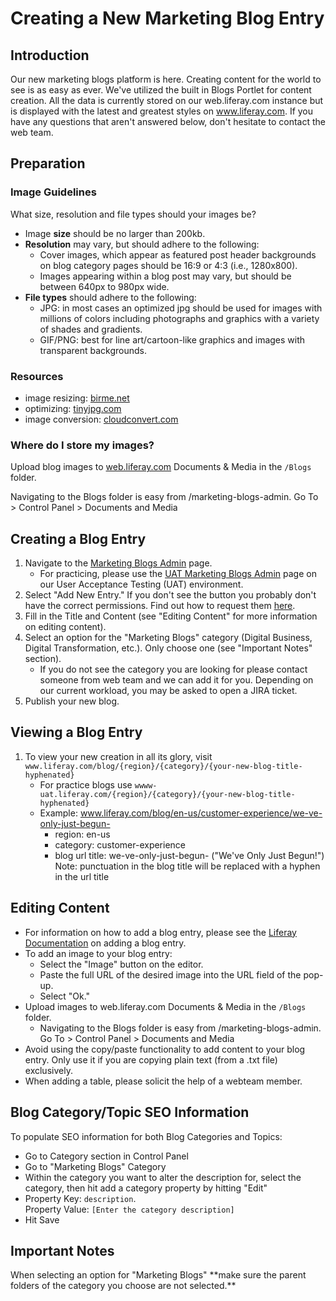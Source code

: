 # Creating a New Marketing Blog Entry

## Introduction
Our new marketing blogs platform is here. Creating content for the world to see is as easy as ever. We've utilized the built in Blogs Portlet for content creation. All the data is currently stored on our web.liferay.com instance but is displayed with the latest and greatest styles on www.liferay.com. If you have any questions that aren't answered below, don't hesitate to contact the web team.

## Preparation
### Image Guidelines
What size, resolution and file types should your images be?
* Image <strong>size</strong> should be no larger than 200kb.
* <strong>Resolution</strong> may vary, but should adhere to the following:
	* Cover images, which appear as featured post header backgrounds on blog category pages should be 16:9 or 4:3 (i.e., 1280x800).
	* Images appearing within a blog post may vary, but should be between 640px to 980px wide.
* <strong>File types</strong> should adhere to the following:
	* JPG: in most cases an optimized jpg should be used for images with millions of colors including photographs and graphics with a variety of shades and gradients.
	* GIF/PNG: best for line art/cartoon-like graphics and images with transparent backgrounds.
        
### Resources
* image resizing: [birme.net](http://birme.net/)
* optimizing: [tinyjpg.com](https://tinyjpg.com/)
* image conversion: [cloudconvert.com](https://cloudconvert.com)

### Where do I store my images?
Upload blog images to [web.liferay.com](https://web.liferay.com/group/control_panel/manage?p_p_id=20&p_p_lifecycle=0&p_p_state=maximized&p_p_mode=view&doAsGroupId=14&_20_struts_action=%2Fdocument_library%2Fview&_20_folderId=88321876) Documents &amp; Media in the `/Blogs` folder.

Navigating to the Blogs folder is easy from /marketing-blogs-admin. Go To &gt; Control Panel &gt; Documents and Media

## Creating a Blog Entry
1. Navigate to the [Marketing Blogs Admin](https://web.liferay.com/marketing-blogs-admin) page.
	* For practicing, please use the [UAT Marketing Blogs Admin](https://web-uat.liferay.com/marketing-blogs-admin) page on our User Acceptance Testing (UAT) environment.
2. Select "Add New Entry." If you don't see the button you probably don't have the correct permissions. Find out how to request them [here](https://liferay.github.io/web-dev-lrdcom/#/docs/General~2Fpermissions).
3. Fill in the Title and Content (see "Editing Content" for more information on editing content).
4. Select an option for the "Marketing Blogs" category (Digital Business, Digital Transformation, etc.). Only choose one (see "Important Notes" section).
	* If you do not see the category you are looking for please contact someone from web team and we can add it for you. Depending on our current workload, you may be asked to open a JIRA ticket.
5. Publish your new blog.

## Viewing a Blog Entry
1. To view your new creation in all its glory, visit `www.liferay.com/blog/{region}/{category}/{your-new-blog-title-hyphenated}`
	* For practice blogs use `wwww-uat.liferay.com/{region}/{category}/{your-new-blog-title-hyphenated}`
	* Example: www.liferay.com/blog/en-us/customer-experience/we-ve-only-just-begun-
		* region: en-us
		* category: customer-experience
		* blog url title: we-ve-only-just-begun- (&quot;We&#39;ve Only Just Begun!&quot;)
		<br>Note: punctuation in the blog title will be replaced with a hyphen in the url title  

## Editing Content
* For information on how to add a blog entry, please see the [Liferay Documentation](https://dev.liferay.com/discover/portal/-/knowledge_base/6-1/expressing-yourself-using-blogs#adding-blog-entries) on adding a blog entry.
* To add an image to your blog entry:
	* <screenshot src="add-image.png">Select the "Image" button on the editor.</screenshot>
	* <screenshot src="image-url.png">Paste the full URL of the desired image into the URL field of the pop-up.</screenshot>
	* <screenshot src="save-img.png">Select "Ok."</screenshot>
* Upload images to web.liferay.com Documents & Media in the `/Blogs` folder.
	* Navigating to the Blogs folder is easy from /marketing-blogs-admin. Go To > Control Panel > Documents and Media
* Avoid using the copy/paste functionality to add content to your blog entry. Only use it if you are copying plain text (from a .txt file) exclusively.
* When adding a table, please solicit the help of a webteam member.

## Blog Category/Topic SEO Information
To populate SEO information for both Blog Categories and Topics:

* Go to Category section in Control Panel
* Go to "Marketing Blogs" Category
* <screenshot src="seo-category.png">Within the category you want to alter the description for, select the category, then hit add a category property by hitting "Edit"</screenshot>
* <screenshot src="seo-category-description.png">Property Key: `description`.<br/>Property Value: `[Enter the category description]`</screenshot> 
* Hit Save

## Important Notes
<screenshot src="dont-choose-parent.png">
	When selecting an option for "Marketing Blogs" **make sure the parent folders of the category you choose are not selected.**
</screenshot>